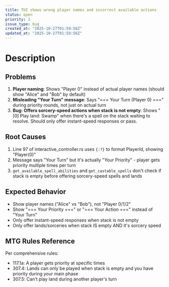 ```yaml
---
title: TUI shows wrong player names and incorrect available actions
status: open
priority: 2
issue_type: bug
created_at: "2025-10-27T01:59:56Z"
updated_at: "2025-10-27T01:59:56Z"
---
```


# Description

## Problems

1. **Player naming**: Shows "Player 0" instead of actual player names (should show "Alice" and "Bob" by default)
2. **Misleading "Your Turn" message**: Says "=== Your Turn (Player 0) ===" during priority rounds, not just on actual turn
3. **Bug: Offers sorcery-speed actions when stack is not empty**: Shows "[0] Play land: Swamp" when there's a spell on the stack waiting to resolve. Should only offer instant-speed responses or pass.

## Root Causes

1. Line 97 of interactive_controller.rs uses `{:?}` to format PlayerId, showing "Player(0)" 
2. Message says "Your Turn" but it's actually "Your Priority" - player gets priority multiple times per turn
3. `get_available_spell_abilities` and `get_castable_spells` don't check if stack is empty before offering sorcery-speed spells and lands

## Expected Behavior

- Show player names ("Alice" vs "Bob"), not "Player 0/1/2"
- Show "=== Your Priority ===" or "=== Your Action ===" instead of "Your Turn"
- Only offer instant-speed responses when stack is not empty
- Only offer lands/sorceries when stack IS empty AND it's sorcery speed

## MTG Rules Reference

Per comprehensive rules:
- 117.1a: A player gets priority at specific times
- 307.4: Lands can only be played when stack is empty and you have priority during your main phase
- 307.5: Can't play land during another player's turn
